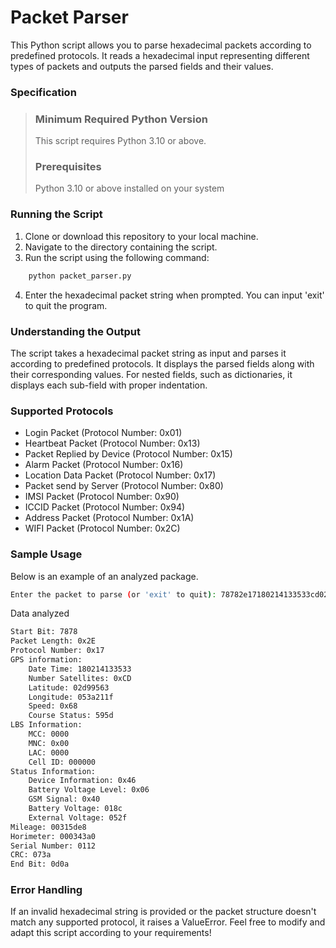 # Packet Parser

This Python script allows you to parse hexadecimal packets according to predefined protocols. It reads a hexadecimal input representing different types of packets and outputs the parsed fields and their values.

### Specification
> ### Minimum Required Python Version
> This script requires Python 3.10 or above.
>
> ### Prerequisites
> Python 3.10 or above installed on your system

### Running the Script
1. Clone or download this repository to your local machine.
2. Navigate to the directory containing the script.
3. Run the script using the following command:  
```sh 
    python packet_parser.py
```
4. Enter the hexadecimal packet string when prompted. You can input 'exit' to quit the program.

### Understanding the Output
The script takes a hexadecimal packet string as input and parses it according to predefined protocols. It displays the parsed fields along with their corresponding values. For nested fields, such as dictionaries, it displays each sub-field with proper indentation.

### Supported Protocols
- Login Packet (Protocol Number: 0x01)
- Heartbeat Packet (Protocol Number: 0x13)
- Packet Replied by Device (Protocol Number: 0x15)
- Alarm Packet (Protocol Number: 0x16)
- Location Data Packet (Protocol Number: 0x17)
- Packet send by Server (Protocol Number: 0x80)
- IMSI Packet (Protocol Number: 0x90)
- ICCID Packet (Protocol Number: 0x94)
- Address Packet (Protocol Number: 0x1A)
- WIFI Packet (Protocol Number: 0x2C)

### Sample Usage

Below is an example of an analyzed package.

```sh
Enter the packet to parse (or 'exit' to quit): 78782e17180214133533cd02d99563053a211f68595d0000000000000000460640018c052f00315de8000343a00112073a0d0a
```
Data analyzed

```sh
Start Bit: 7878
Packet Length: 0x2E
Protocol Number: 0x17
GPS information:
    Date Time: 180214133533
    Number Satellites: 0xCD
    Latitude: 02d99563
    Longitude: 053a211f
    Speed: 0x68
    Course Status: 595d
LBS Information:
    MCC: 0000
    MNC: 0x00
    LAC: 0000
    Cell ID: 000000
Status Information:
    Device Information: 0x46
    Battery Voltage Level: 0x06
    GSM Signal: 0x40
    Battery Voltage: 018c
    External Voltage: 052f
Mileage: 00315de8
Horimeter: 000343a0
Serial Number: 0112
CRC: 073a
End Bit: 0d0a
```

### Error Handling
If an invalid hexadecimal string is provided or the packet structure doesn't match any supported protocol, it raises a ValueError.
Feel free to modify and adapt this script according to your requirements!